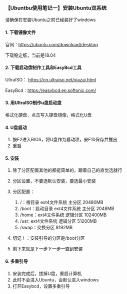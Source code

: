 ### 【Ubuntbu使用笔记一】安装Ubuntu双系统

请确保在安装Ubuntu之前已经装好了windows

#### 1. 下载镜像文件

官网：https://ubuntu.com/download/desktop

下载稳定版，当前是18.04

#### 2. 下载启动盘制作工具和EasyBcd工具

UltraISO： https://cn.ultraiso.net/xiazai.html

EasyBcd：https://easybcd.en.softonic.com/

#### 3. 用UltraISO制作u盘启动盘

格式化硬盘，点击写入硬盘镜像，格式化U盘

#### 4. U盘启动

1. 按F2进入BIOS，将U盘作为启动项，安F10保存并推出
2. 重启

#### 5. 安装

1. 除了分区配置其他的都挺简单的，跟着自己的直觉选就行
2. 分区设置，不要选默认安装，要选最小安装
3. 分区配置：
   1. /：根目录  ext4文件系统 主分区 	20480MB
   2. /boot：启动目录 ext4文件系统 主分区 2048MB
   3. /home：ext4文件系统 逻辑分区 102400MB
   4. /usr: ext4文件系统 逻辑分区 51200MB
   5. /swap：交换分区 8192MB

4. 切记！：安装引导的分区是/boot分区
5. 剩下来就是下一步下一步一直到安装

#### 6. 多重引导

1. 安装完成后，拔掉U盘，重启计算机
2. 此时不会进入Ubuntu，会默认进入windows
3. 打开Easybcd，设置多重引导